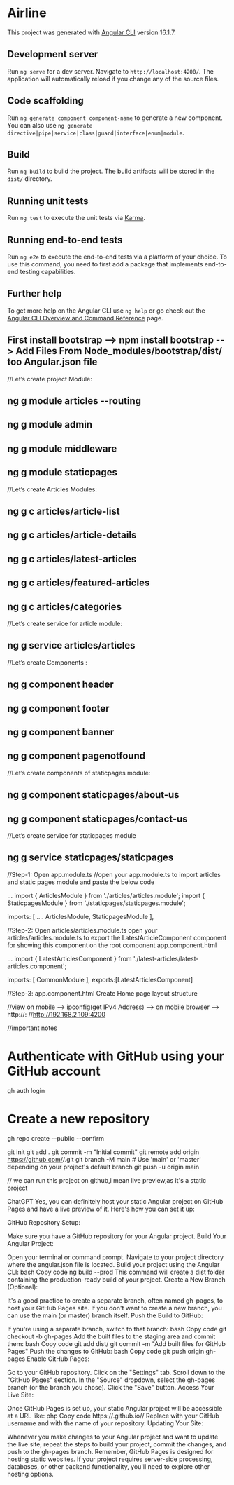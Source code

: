# Airline

This project was generated with [Angular CLI](https://github.com/angular/angular-cli) version 16.1.7.

## Development server

Run `ng serve` for a dev server. Navigate to `http://localhost:4200/`. The application will automatically reload if you change any of the source files.

## Code scaffolding

Run `ng generate component component-name` to generate a new component. You can also use `ng generate directive|pipe|service|class|guard|interface|enum|module`.

## Build

Run `ng build` to build the project. The build artifacts will be stored in the `dist/` directory.

## Running unit tests

Run `ng test` to execute the unit tests via [Karma](https://karma-runner.github.io).

## Running end-to-end tests

Run `ng e2e` to execute the end-to-end tests via a platform of your choice. To use this command, you need to first add a package that implements end-to-end testing capabilities.

## Further help

To get more help on the Angular CLI use `ng help` or go check out the [Angular CLI Overview and Command Reference](https://angular.io/cli) page.


## First install bootstrap --> npm install bootstrap --> Add Files From Node_modules/bootstrap/dist/ too Angular.json file

//Let’s create project Module:
## ng g module articles --routing
## ng g module admin
## ng g module middleware
## ng g module staticpages

//Let’s create Articles Modules:
## ng g c articles/article-list
## ng g c articles/article-details
## ng g c articles/latest-articles
## ng g c articles/featured-articles
## ng g c articles/categories

//Let’s create service for article module:
## ng g service articles/articles

//Let’s create Components :
## ng g component header
## ng g component footer
## ng g component banner
## ng g component pagenotfound

//Let’s create components of staticpages module:
## ng g component staticpages/about-us
## ng g component staticpages/contact-us

//Let’s create service for staticpages module
## ng g service staticpages/staticpages

//Step-1: Open app.module.ts
//open your app.module.ts to import articles and static pages module and paste the below code
 
...
import { ArticlesModule } from './articles/articles.module';
  import { StaticpagesModule } from './staticpages/staticpages.module';
 
  imports: [
    ....
    ArticlesModule,
    StaticpagesModule 
  ],

  //Step-2: Open articles/articles.module.ts
open your articles/articles.module.ts to export the LatestArticleComponent component for showing this component on the root component app.component.html

...
import { LatestArticlesComponent } from './latest-articles/latest-articles.component';
 
  imports: [
    CommonModule
  ], 
exports:[LatestArticlesComponent]

//Step-3: app.component.html
Create Home page layout structure

<app-header></app-header>
<app-banner></app-banner>
<app-latest-article></app-latest-article>
<app-footer></app-footer>


 
//view on mobile --> ipconfig(get IPv4 Address) --> on mobile browser --> http://<IPv4 Address>:<port number>
//http://192.168.2.109:4200


//important notes
# Authenticate with GitHub using your GitHub account
gh auth login

# Create a new repository
gh repo create <repository-name> --public --confirm


git init
git add .
git commit -m "Initial commit"
git remote add origin https://github.com/<username>/<repository-name>.git
git branch -M main  # Use 'main' or 'master' depending on your project's default branch
git push -u origin main









//
we can run this project on github,i mean live preview,as it's a static project

ChatGPT
Yes, you can definitely host your static Angular project on GitHub Pages and have a live preview of it. Here's how you can set it up:

GitHub Repository Setup:

Make sure you have a GitHub repository for your Angular project.
Build Your Angular Project:

Open your terminal or command prompt.
Navigate to your project directory where the angular.json file is located.
Build your project using the Angular CLI:
bash
Copy code
ng build --prod
This command will create a dist folder containing the production-ready build of your project.
Create a New Branch (Optional):

It's a good practice to create a separate branch, often named gh-pages, to host your GitHub Pages site. If you don't want to create a new branch, you can use the main (or master) branch itself.
Push the Build to GitHub:

If you're using a separate branch, switch to that branch:
bash
Copy code
git checkout -b gh-pages
Add the built files to the staging area and commit them:
bash
Copy code
git add dist/
git commit -m "Add built files for GitHub Pages"
Push the changes to GitHub:
bash
Copy code
git push origin gh-pages
Enable GitHub Pages:

Go to your GitHub repository.
Click on the "Settings" tab.
Scroll down to the "GitHub Pages" section.
In the "Source" dropdown, select the gh-pages branch (or the branch you chose).
Click the "Save" button.
Access Your Live Site:

Once GitHub Pages is set up, your static Angular project will be accessible at a URL like:
php
Copy code
https://<username>.github.io/<repository-name>/
Replace <username> with your GitHub username and <repository-name> with the name of your repository.
Updating Your Site:

Whenever you make changes to your Angular project and want to update the live site, repeat the steps to build your project, commit the changes, and push to the gh-pages branch.
Remember, GitHub Pages is designed for hosting static websites. If your project requires server-side processing, databases, or other backend functionality, you'll need to explore other hosting options.
